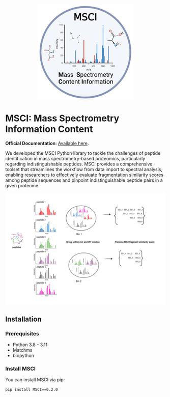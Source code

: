 <p align="center">
   <img src="docs/MSCI_logo.png" alt="logo" width="300" height="300">
</p>

# MSCI: Mass Spectrometry Information Content

**Official Documentation**: [Available here](https://msci.readthedocs.io).

We developed the MSCI Python library to tackle the challenges of peptide identification in mass spectrometry-based proteomics, particularly regarding indistinguishable peptides. MSCI provides a comprehensive toolset that streamlines the workflow from data import to spectral analysis, enabling researchers to effectively evaluate fragmentation similarity scores among peptide sequences and pinpoint indistinguishable peptide pairs in a given proteome.

<p align="center">
   <img src="docs/INTRODUCTION.png" alt="workflow illustration">
</p>

## Installation

### Prerequisites

- Python 3.8 - 3.11
- Matchms
- biopython

### Install MSCI

You can install MSCI via pip:

```bash
pip install MSCI==0.2.0

